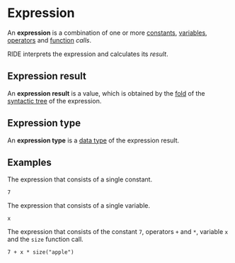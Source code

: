 # Expression

An **expression** is a combination of one or more [constants](/en/ride/constants.md), [variables](/en/ride/variables.md), [operators](/en/ride/operators.md) and [function](/en/ride/functions.md) _calls_.

RIDE interprets the expression and calculates its _result_.

<a id="expression-result"></a>
## Expression result

An **expression result** is a value, which is obtained by the [fold](https://en.wikipedia.org/wiki/Fold_%28higher-order_function%29) of the [syntactic tree](https://en.wikipedia.org/wiki/Abstract_syntax_tree) of the expression.

<a id="expression-type"></a>
## Expression type

An **expression type** is a [data type](/en/ride/data-types.md) of the expression result.

## Examples

The expression that consists of a single constant.

``` ride
7
```

The expression that consists of a single variable.

``` ride
x
```

The expression that consists of the constant `7`, operators `+` and `*`, variable `x` and the `size` function call.

``` ride
7 + x * size("apple")
```
